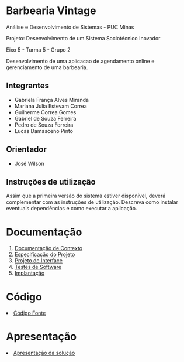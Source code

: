 # Barbearia Vintage

Análise e Desenvolvimento de Sistemas - PUC Minas

Projeto: Desenvolvimento de um Sistema Sociotécnico Inovador

Eixo 5 - Turma 5 - Grupo 2

Desenvolvimento de uma aplicacao de agendamento online e gerenciamento de uma barbearia.

## Integrantes

* Gabriela França Alves Miranda
* Mariana Julia Estevam Correa
* Guilherme Correa Gomes
* Gabriel de Souza Ferreira
* Pedro de Souza Ferreira
* Lucas Damasceno Pinto

## Orientador

* José Wilson

## Instruções de utilização

Assim que a primeira versão do sistema estiver disponível, deverá complementar com as instruções de utilização. Descreva como instalar eventuais dependências e como executar a aplicação.

# Documentação

<ol>
<li><a href="documentos/01-Documentação de Contexto.md"> Documentação de Contexto</a></li>
<li><a href="documentos/02-Especificação do Projeto.md"> Especificação do Projeto</a></li>
<li><a href="documentos/03-Projeto de Interface.md"> Projeto de Interface</a></li>
<li><a href="documentos/04-Testes de Software.md"> Testes de Software</a></li>
<li><a href="documentos/05-Implantação.md"> Implantação</a></li>
</ol>

# Código

<li><a href="src/README.md"> Código Fonte</a></li>

# Apresentação

<li><a href="presentation/README.md"> Apresentação da solução</a></li>
